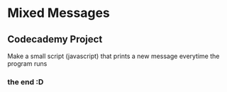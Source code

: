 # Mixed Messages
## Codecademy Project

Make a small script (javascript) that prints a new message everytime the program runs 


### the end :D
